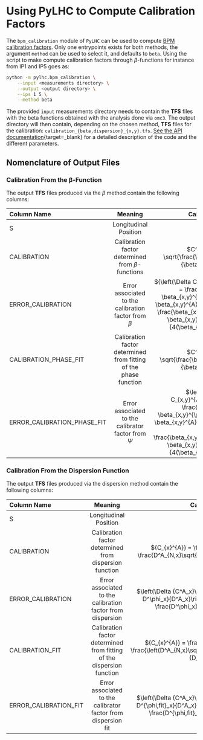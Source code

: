 # Using PyLHC to Compute Calibration Factors

The `bpm_calibration` module of `PyLHC` can be used to compute [BPM calibration factors][bpm_calibration].
Only one entrypoints exists for both methods, the argument `method` can be used to select it, and defaults to `beta`.
Using the script to make compute calibration factors through $\beta$-functions for instance from IP1 and IP5 goes as:
```bash         
python -m pylhc.bpm_calibration \
    --input <measurements directory> \
    --output <output directory> \
    --ips 1 5 \
    --method beta
```

The provided `input` measurements directory needs to contain the **TFS** files with the beta functions obtained with the analysis done via `omc3`.
The output directory will then contain, depending on the chosen method, **TFS** files for the calibration: `calibration_{beta,dispersion}_{x,y}.tfs`.
[See the API documentation][documentation]{target=_blank} for a detailed description of the code and the different parameters.

## Nomenclature of Output Files

### Calibration From the β-Function

The output **TFS** files produced via the $\beta$ method contain the following columns:

| Column Name                 | Meaning                                                           | Calculation                                                                                                                                                                                                                                |
| :-------------------------- | :---------------------------------------------------------------: | :----------------------------------------------------------------------------------------------------------------------------------------------------------------------------------------------------------------------------------------: |
| S                           | Longitudinal Position                                             | -                                                                                                                                                                                                                                          |
| CALIBRATION                 | Calibration factor determined from $\beta$-functions              | $C^A_{x,y} = \sqrt{\frac{\beta^{\phi}_{x,y}}{\beta^A_{x,y}}}$                                                                                                                                                                              |
| ERROR_CALIBRATION           | Error associated to the calibration factor from $\beta$           | ${\left(\Delta C_{x,y}^{A}\right)^{2}} = \frac{\left(\Delta \beta_{x,y}^{\phi}\right)^{2}}{4 \beta_{x,y}^{A}\beta_{x,y}^{\phi}} + \frac{\beta_{x,y}^{\phi}\left(\Delta \beta_{x,y}^{A}\right)^{2} }{4(\beta_{x,y}^{A})^{3}}$               |
| CALIBRATION_PHASE_FIT       | Calibration factor determined from fitting of the phase function  | $C^A_{x,y} = \sqrt{\frac{\beta^{\phi,fit}_{x,y}}{\beta^A_{x,y}}}$                                                                                                                                                                          |
| ERROR_CALIBRATION_PHASE_FIT | Error associated to the calibrator factor from $\Psi$             | $\left(  {\Delta C_{x,y}^{A}}\right)^{2} = \frac{\left(\Delta \beta_{x,y}^{\phi,fit}\right)^{2}}{4 \beta_{x,y}^{A}\beta_{x,y}^{\phi,fit}} + \frac{\beta_{x,y}^{\phi,fit}\left(\Delta \beta_{x,y}^{A}\right)^{2} }{4(\beta_{x,y}^{A})^{3}}$ |

[comment]: <> (| Column Name  | S                     | CALIBRATION                                                   | ERROR_CALIBRATION                                                                                                                                                                                                            | CALIBRATION_PHASE_FIT                                             | ERROR_CALIBRATION_PHASE_FIT                                                                                                                                                                                                                |)
[comment]: <> (| :----------  | :-------------------: | :-----------------------------------------------------------: | :--------------------------------------------------------------------------------------------------------------------------------------------------------------------------------------------------------------------------: | :---------------------------------------------------------------: | :----------------------------------------------------------------------------------------------------------------------------------------------------------------------------------------------------------------------------------------: |)
[comment]: <> (| Meaning      | Longitudinal Position | Calibration factor determined from $\beta$-functions          | Error associated to the calibration factor from $\beta$                                                                                                                                                                      | Calibration factor determined from fitting of the phase function  | Error associated to the calibrator factor from $\Psi$                                                                                                                                                                                      |)
[comment]: <> (| Calculation  |  -                    | $C^A_{x,y} = \sqrt{\frac{\beta^{\phi}_{x,y}}{\beta^A_{x,y}}}$ | ${\left&#40;\Delta C_{x,y}^{A}\right&#41;^{2}} = \frac{\left&#40;\Delta \beta_{x,y}^{\phi}\right&#41;^{2}}{4 \beta_{x,y}^{A}\beta_{x,y}^{\phi}} + \frac{\beta_{x,y}^{\phi}\left&#40;\Delta \beta_{x,y}^{A}\right&#41;^{2} }{4&#40;\beta_{x,y}^{A}&#41;^{3}}$ | $C^A_{x,y} = \sqrt{\frac{\beta^{\phi,fit}_{x,y}}{\beta^A_{x,y}}}$ | $\left&#40;  {\Delta C_{x,y}^{A}}\right&#41;^{2} = \frac{\left&#40;\Delta \beta_{x,y}^{\phi,fit}\right&#41;^{2}}{4 \beta_{x,y}^{A}\beta_{x,y}^{\phi,fit}} + \frac{\beta_{x,y}^{\phi,fit}\left&#40;\Delta \beta_{x,y}^{A}\right&#41;^{2} }{4&#40;\beta_{x,y}^{A}&#41;^{3}}$ |)

### Calibration From the Dispersion Function

The output **TFS** files produced via the dispersion method contain the following columns:

| Column Name                 | Meaning                                                                | Calculation                                                                                                                                           |
| :-------------------------- | :--------------------------------------------------------------------: | :---------------------------------------------------------------------------------------------------------------------------------------------------: |
| S                           | Longitudinal Position                                                  | -                                                                                                                                                     |
| CALIBRATION                 | Calibration factor determined from dispersion function                 | ${C_{x}^{A}} = \frac{D^\phi_x}{D^A_x} = \frac{D^A_{N,x}\sqrt{\beta_{x}^{\phi}}}{D^A_{x}}$                                                             |
| ERROR_CALIBRATION           | Error associated to the calibration factor from dispersion             | $\left(\Delta {C^A_x}\right)^{2} = \left(\frac{\Delta D^\phi_x}{D^A_x}\right)^2 + \left(\Delta D^A_x \frac{D^\phi_x}{(D^A_x)^2}\right)^2$             |
| CALIBRATION_FIT             | Calibration factor determined from fitting of the dispersion function  | ${C_{x}^{A}} = \frac{D^{\phi,fit}_x}{D^A_x} = \frac{\left(D^A_{N,x}\sqrt{\beta_{x}^{\phi}}\right)^{fit}}{D_{x}^{A}}$                                  |
| ERROR_CALIBRATION_FIT       | Error associated to the calibrator factor from dispersion fit          | $\left(\Delta {C^A_x}\right)^{2} = \left(\frac{\Delta D^{\phi,fit}_x}{D^A_x}\right)^2 + \left(\Delta D^A_x \frac{D^{\phi,fit}_x}{(D^A_x)^2}\right)^2$ |

[comment]: <> (| Column Name  | S                     | CALIBRATION                                                                               | ERROR_CALIBRATION                                                                                                                                                                                                                             | CALIBRATION_FIT                                                                                                      | ERROR_CALIBRATION_FIT                                                                                                                                                                         |)
[comment]: <> (| :----------  | :-------------------: | :---------------------------------------------------------------------------------------: | :-------------------------------------------------------------------------------------------------------------------------------------------------------------------------------------------------------------------------------------------: | :------------------------------------------------------------------------------------------------------------------: | :-------------------------------------------------------------------------------------------------------------------------------------------------------------------------------------------: |)
[comment]: <> (| Meaning      | Longitudinal Position | Calibration factor determined from dispersion function                                    | Error associated to the calibration factor from dispersion                                                                                                                                                                                    | Calibration factor determined from fitting of the dispersion function                                                | Error associated to the calibrator factor from dispersion fit                                                                                                                                 |)
[comment]: <> (| Calculation  |  -                    | ${C_{x}^{A}} = \frac{D^\phi_x}{D^A_x} = \frac{D^A_{N,x}\sqrt{\beta_{x}^{\phi}}}{D^A_{x}}$ | $\left&#40;\Delta {C^A_x}\right&#41;^{2} = \left&#40;\frac{\Delta D^\phi_x}{D^A_x}\right&#41;^2 + \left&#40;\Delta D^A_x \frac{D^\phi_x}{&#40;D^A_x&#41;^2}\right&#41;^2$ | $C^A_{x,y} = \sqrt{\frac{\beta^{\phi,fit}_{x,y}}{\beta^A_{x,y}}}$ | ${C_{x}^{A}} = \frac{D^{\phi,fit}_x}{D^A_x} = \frac{\left&#40;D^A_{N,x}\sqrt{\beta_{x}^{\phi}}\right&#41;^{fit}}{D_{x}^{A}}$ | $\left&#40;\Delta {C^A_x}\right&#41;^{2} = \left&#40;\frac{\Delta D^{\phi,fit}_x}{D^A_x}\right&#41;^2 + \left&#40;\Delta D^A_x \frac{D^{\phi,fit}_x}{&#40;D^A_x&#41;^2}\right&#41;^2$ |)

[bpm_calibration]: ../../measurements/physics/calibration.md

[documentation]: https://pylhc.github.io/PyLHC/entrypoints/bpm_calibration.html
